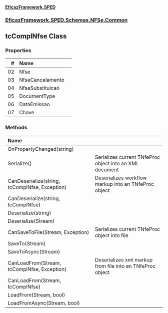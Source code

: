 #### [EficazFramework.SPED](EficazFrameworkSPED.md 'EficazFramework SPED')
### [EficazFramework.SPED.Schemas.NFSe.Common](EficazFramework.SPED.Schemas.NFSe.Common.md 'EficazFramework.SPED.Schemas.NFSe.Common')

## tcComplNfse Class
### Properties

| # | Name | |
| ---: | :--- | :--- |
| 02 | Nfse |  |
| 03 | NfseCancelamento |  |
| 04 | NfseSubstituicao |  |
| 05 | DocumentType |  |
| 06 | DataEmissao |  |
| 07 | Chave |  |
### Methods

| Name | |
| :--- | :--- |
| OnPropertyChanged(string) |  |
| Serialize() | Serializes current TNfeProc object into an XML document |
| CanDeserialize(string, tcComplNfse, Exception) | Deserializes workflow markup into an TNfeProc object |
| CanDeserialize(string, tcComplNfse) |  |
| Deserialize(string) |  |
| Deserialize(Stream) |  |
| CanSaveToFile(Stream, Exception) | Serializes current TNfeProc object into file |
| SaveTo(Stream) |  |
| SaveToAsync(Stream) |  |
| CanLoadFrom(Stream, tcComplNfse, Exception) | Deserializes xml markup from file into an TNfeProc object |
| CanLoadFrom(Stream, tcComplNfse) |  |
| LoadFrom(Stream, bool) |  |
| LoadFromAsync(Stream, bool) |  |
